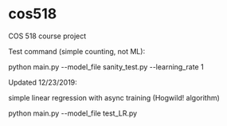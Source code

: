 # cos518
COS 518 course project

Test command (simple counting, not ML):

python main.py --model_file sanity_test.py --learning_rate 1

Updated 12/23/2019:

simple linear regression with async training (Hogwild! algorithm)

python main.py --model_file test_LR.py